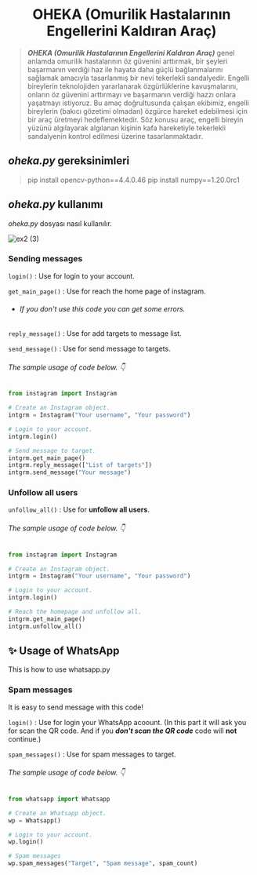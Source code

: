 <h1 align="center">OHEKA (Omurilik Hastalarının Engellerini Kaldıran Araç)</h1>

> ***OHEKA (Omurilik Hastalarının Engellerini Kaldıran Araç)*** genel anlamda omurilik hastalarının öz güvenini arttırmak, bir şeyleri başarmanın verdiği haz ile hayata daha güçlü bağlanmalarını sağlamak amacıyla tasarlanmış bir nevi tekerlekli sandalyedir. Engelli bireylerin teknolojiden yararlanarak özgürlüklerine kavuşmalarını, onların öz güvenini arttırmayı ve başarmanın verdiği hazzı onlara yaşatmayı istiyoruz. Bu amaç doğrultusunda çalışan ekibimiz, engelli bireylerin (bakıcı gözetimi olmadan) özgürce hareket edebilmesi için bir araç üretmeyi hedeflemektedir. Söz konusu araç, engelli bireyin yüzünü algılayarak algılanan kişinin kafa hareketiyle tekerlekli sandalyenin kontrol edilmesi üzerine tasarlanmaktadır.

## *oheka.py* gereksinimleri
> pip install opencv-python==4.4.0.46
> pip install numpy==1.20.0rc1

## *oheka.py* kullanımı

_oheka.py_ dosyası nasıl kullanılır.


![ex2 (3)](https://user-images.githubusercontent.com/60934501/101936564-bed94800-3bf1-11eb-90b7-84e449c20e06.gif)


### Sending messages

`login()` : Use for login to your account.

`get_main_page()` : Use for reach the home page of instagram.

- ###### If you don't use this code you can get some errors.

`reply_message()` : Use for add targets to message list.

`send_message()` : Use for send message to targets.

###### The sample usage of code below. :point_down:

```python
from instagram import Instagram

# Create an Instagram object.
intgrm = Instagram("Your username", "Your password")

# Login to your account.
intgrm.login() 

# Send message to target.
intgrm.get_main_page()
intgrm.reply_message(["List of targets"])
intgrm.send_message("Your message")
```

### Unfollow all users

`unfollow_all()` : Use for  __unfollow all users__.

###### The sample usage of code below. :point_down:

```python
from instagram import Instagram

# Create an Instagram object.
intgrm = Instagram("Your username", "Your password")

# Login to your account.
intgrm.login() 

# Reach the homepage and unfollow all.
intgrm.get_main_page()
intgrm.unfollow_all()
```

## ✨ Usage of WhatsApp

This is how to use whatsapp.py

### Spam messages

It is easy to send message with this code!

`login()` : Use for login your WhatsApp acoount. (In this part it will ask you for scan the QR code. And if you ***don't
scan the QR code*** code will **__not__** continue.)

`spam_messages()` : Use for spam messages to target.

###### The sample usage of code below. :point_down:

```python
from whatsapp import Whatsapp

# Create an Whatsapp object.
wp = Whatsapp()

# Login to your account. 
wp.login()

# Spam messages
wp.spam_messages("Target", "Spam message", spam_count)
```
